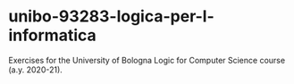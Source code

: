 # unibo-93283-logica-per-l-informatica
Exercises for the University of Bologna Logic for Computer Science course (a.y. 2020-21).
